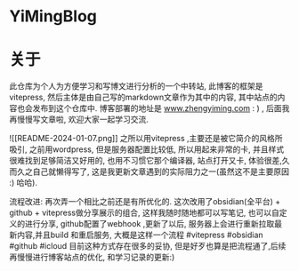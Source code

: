 # YiMingBlog

# 关于
此仓库为个人为方便学习和写博文进行分析的一个中转站, 此博客的框架是vitepress, 然后主体是由自己写的markdown文章作为其中的内容, 其中站点的内容也会发布到这个仓库中.   博客部署的地址是 www.zhengyiming.com : ) , 后面我再慢慢写文章啦, 欢迎大家一起学习交流.

![[README-2024-01-07.png]]
之所以用vitepress ,主要还是被它简介的风格所吸引, 之前用wordpress, 但是服务器配置比较低, 所以用起来非常的卡, 并且样式很难找到足够简洁又好用的, 也用不习惯它那个编译器, 站点打开又卡, 体验很差,久而久之自己就懒得写了, 这是我更新文章遇到的实际阻力之一(虽然这不是主要原因 :) 哈哈). 

流程改进: 再次弄一个相比之前还是有所优化的. 这次改用了obsidian(全平台) + github + vitepress做分享展示的组合,  这样我随时随地都可以写笔记, 也可以自定义的进行分享, github配置了webhook ,更新了以后, 服务器上会进行重新拉取最新内容,并且build 和重启服务, 大概是这样一个流程
#vitepress
#obsidian
#github
#icloud
目前这种方式存在很多的妥协,  但是好歹也算是把流程通了,后续再慢慢进行博客站点的优化, 和学习记录的更新:) 


